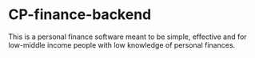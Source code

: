 # CP-finance-backend
This is a personal finance software meant to be simple, effective and for low-middle income people with low knowledge of personal finances.
